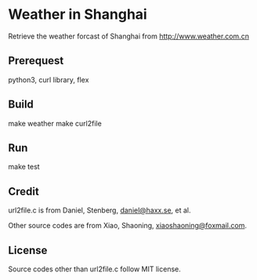 Weather in Shanghai
===================

Retrieve the weather forcast of Shanghai from http://www.weather.com.cn

## Prerequest
python3, curl library, flex

## Build
make weather
make curl2file

## Run
make test

## Credit
url2file.c is from Daniel, Stenberg, <daniel@haxx.se>, et al.

Other source codes are from Xiao, Shaoning, <xiaoshaoning@foxmail.com>.

## License
Source codes other than url2file.c follow MIT license.
